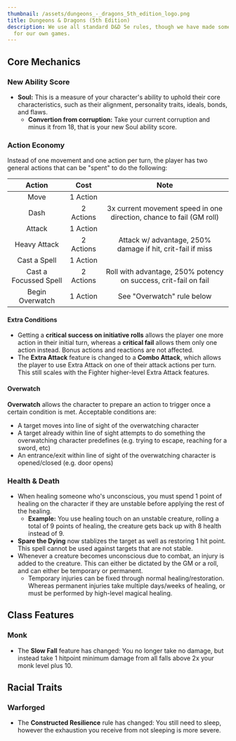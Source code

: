 ```yaml
---
thumbnail: /assets/dungeons_-_dragons_5th_edition_logo.png
title: Dungeons & Dragons (5th Edition)
description: We use all standard D&D 5e rules, though we have made some changes
  for our own games.
---
```

## Core Mechanics

### New Ability Score

- **Soul:** This is a measure of your character's ability to uphold their core characteristics, such as their alignment, personality traits, ideals, bonds, and flaws.
  - **Convertion from corruption:** Take your current corruption and minus it from 18, that is your new Soul ability score.

### Action Economy

Instead of one movement and one action per turn, the player has two general actions that can be "spent" to do the following:

|        Action         |   Cost    |                                 Note                                 |
| :-------------------: | :-------: | :------------------------------------------------------------------: |
|         Move          | 1 Action  |                                                                      |
|         Dash          | 2 Actions | 3x current movement speed in one direction, chance to fail (GM roll) |
|        Attack         | 1 Action  |                                                                      |
|     Heavy Attack      | 2 Actions |      Attack w/ advantage, 250% damage if hit, crit-fail if miss      |
|     Cast a Spell      | 1 Action  |                                                                      |
| Cast a Focussed Spell | 2 Actions |   Roll with advantage, 250% potency on success, crit-fail on fail    |
|    Begin Overwatch    | 1 Action  |                      See "Overwatch" rule below                      |

#### Extra Conditions

- Getting a **critical success on initiative rolls** allows the player one more action in their initial turn, whereas a **critical fail** allows them only one action instead. Bonus actions and reactions are not affected.
- The **Extra Attack** feature is changed to a **Combo Attack**, which allows the player to use Extra Attack on one of their attack actions per turn. This still scales with the Fighter higher-level Extra Attack features.

#### Overwatch

**Overwatch** allows the character to prepare an action to trigger once a certain condition is met. Acceptable conditions are:

- A target moves into line of sight of the overwatching character
- A target already within line of sight attempts to do something the overwatching character predefines (e.g. trying to escape, reaching for a sword, etc)
- An entrance/exit within line of sight of the overwatching character is opened/closed (e.g. door opens)

### Health & Death

- When healing someone who's unconscious, you must spend 1 point of healing on the character if they are unstable before applying the rest of the healing.
  - **Example:** You use healing touch on an unstable creature, rolling a total of 9 points of healing, the creature gets back up with 8 health instead of 9.
- **Spare the Dying** now stablizes the target as well as restoring 1 hit point. This spell cannot be used against targets that are not stable.
- Whenever a creature becomes unconscious due to combat, an injury is added to the creature. This can either be dictated by the GM or a roll, and can either be temporary or permanent.
  - Temporary injuries can be fixed through normal healing/restoration. Whereas permanent injuries take multiple days/weeks of healing, or must be performed by high-level magical healing.

## Class Features

### Monk

- The **Slow Fall** feature has changed: You no longer take no damage, but instead take 1 hitpoint minimum damage from all falls above 2x your monk level plus 10.

## Racial Traits

### Warforged

- The **Constructed Resilience** rule has changed: You still need to sleep, however the exhaustion you receive from not sleeping is more severe.
